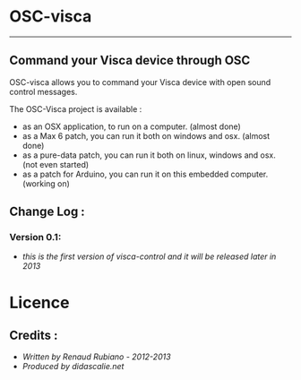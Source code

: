 # OSC-visca
---
## Command your Visca device through OSC

OSC-visca allows you to command your Visca device with open sound control messages.

The OSC-Visca project is available : 
*	as an OSX application, to run on a computer. (almost done)
*	as a Max 6 patch, you can run it both on windows and osx. (almost done)
*	as a pure-data patch, you can run it both on linux, windows and osx. (not even started)
*	as a patch for Arduino, you can run it on this embedded computer. (working on)


## Change Log : 

### Version 0.1: 
* *this is the first version of visca-control and it will be released later in 2013*

# Licence
## Credits : 
* *Written by Renaud Rubiano - 2012-2013*
* *Produced by didascalie.net*
